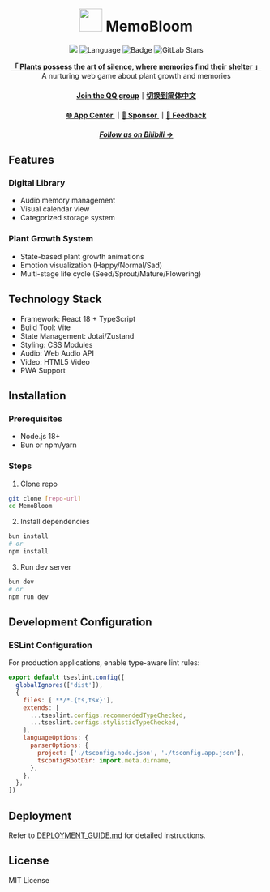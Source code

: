 <div align="center">

# <image src="https://mb.sr-studio.cn/img/memobloom-logo.png" height="45"/>  MemoBloom
<a href="https://app.fossa.com/projects/git%2Bgithub.com%2FSRInternet-Studio%2FJianer_QQ_bot?ref=badge_shield&issueType=security" alt="FOSSA Status"><img src="https://app.fossa.com/api/projects/git%2Bgithub.com%2FSRInternet-Studio%2FJianer_QQ_bot.svg?type=shield&issueType=security"/></a>
<img src="https://img.shields.io/badge/Language-TypeScript-3178c6" alt="Language">
<img src="https://img.shields.io/static/v1?label=LICENSE&message=MIT&color=coral" alt="Badge">
<img alt="GitLab Stars" src="https://img.shields.io/github/stars/SR-Studio1-AdventureX25/MemoBloom?label=Stars">

[**「 Plants possess the art of silence, where memories find their shelter 」**](app.mb.sr-studio.cn)<br/>
A nurturing web game about plant growth and memories<br/>

#### [Join the QQ group](https://qm.qq.com/q/f3QGDkdp6M)｜[切换到简体中文](CN_README.md)

#### [🌐 App Center ](https://app.sr-studio.cn)｜[💖 Sponsor ](https://afdian.com/a/srinternet)｜[📝 Feedback](https://github.com/SR-Studio1-AdventureX25/MemoBloom/issues)

##### [Follow us on Bilibili →](https://space.bilibili.com/1969160969)

</div>

## Features

### Digital Library
- Audio memory management
- Visual calendar view
- Categorized storage system

### Plant Growth System
- State-based plant growth animations
- Emotion visualization (Happy/Normal/Sad)
- Multi-stage life cycle (Seed/Sprout/Mature/Flowering)

## Technology Stack
- Framework: React 18 + TypeScript
- Build Tool: Vite
- State Management: Jotai/Zustand
- Styling: CSS Modules
- Audio: Web Audio API
- Video: HTML5 Video
- PWA Support

## Installation

### Prerequisites
- Node.js 18+
- Bun or npm/yarn

### Steps
1. Clone repo
```bash
git clone [repo-url]
cd MemoBloom
```

2. Install dependencies
```bash
bun install
# or
npm install
```

3. Run dev server
```bash
bun dev
# or
npm run dev
```

## Development Configuration

### ESLint Configuration
For production applications, enable type-aware lint rules:

```js
export default tseslint.config([
  globalIgnores(['dist']),
  {
    files: ['**/*.{ts,tsx}'],
    extends: [
      ...tseslint.configs.recommendedTypeChecked,
      ...tseslint.configs.stylisticTypeChecked,
    ],
    languageOptions: {
      parserOptions: {
        project: ['./tsconfig.node.json', './tsconfig.app.json'],
        tsconfigRootDir: import.meta.dirname,
      },
    },
  },
])
```

## Deployment

Refer to [DEPLOYMENT_GUIDE.md](DEPLOYMENT_GUIDE.md) for detailed instructions.

## License

MIT License
